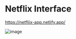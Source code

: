# Netflix Interface

https://netfliix-app.netlify.app/

![image](https://github.com/AndreOn04/Netflix-App/assets/128987696/8705ba63-da60-49ec-86a2-8c65c9ac609a)


